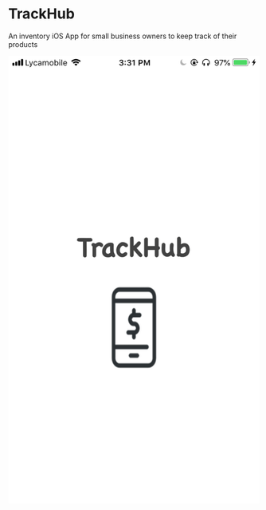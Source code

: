 # TrackHub </br>
An inventory iOS App for small business owners to keep track of their products

<img src = "screenshots/launchscreen.png" ></img>
